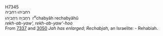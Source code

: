 <body>
  <p>H7345<br>  רחביהוּ    רחביה  <br> רְחַביָה  רֶחַביָהוּ  ‎  r<sup>e</sup>chabyâh  rechabyâhû  <br><i>rekh-ab-yaw‘,</i> <i>rekh-ab-yaw‘-hoo </i><br>From <a href="h7337.htm">7337</a> and <a href="h3050.htm">3050</a>  <i>Jah</i> <i>has</i> <i>enlarged</i>; <i>Rechabjah</i>, an Israelite: - Rehabiah.<br></p>
 </body>